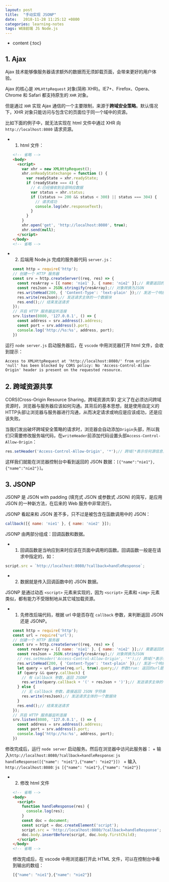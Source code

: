 ```yaml
---
layout: post
title:  "手动实现 JSONP"
date:   2018-11-28 11:25:12 +0800
categories: learning-notes
tags: WEB前端 JS Node.js
---
```

* content
{:toc}

## 1. Ajax

Ajax 技术能够像服务器请求额外的数据而无须卸载页面，会带来更好的用户体验。<br>

Ajax 的核心是 `XMLHttpRequest` 对象(简称 XHR)。IE7+、Firefox、Opera、Chrome 和 Safari 都支持原生的 `XHR` 对象。<br>

但是通过 `XHR` 实现 Ajax 通信的一个主要限制，来源于**跨域安全策略**。默认情况下，XHR 对象只能访问与包含它的页面位于同一个域中的资源。<br>

比如下面的例子中，就无法实现在 html 文件中通过 XHR 向 `http://localhost:8080` 请求资源。

+ 1) html 文件：
  ```html
  <!-- 省略 -->
  <body>
    <script>
      var xhr = new XMLHttpRequest();
      xhr.onReadyStatechange = function () {
        var readyState = xhr.readyState;
        if (readyState === 4) {
          // 4:已经接收到全部响应数据
          var status = xhr.status;
          if ((status >= 200 && status < 300) || status === 304) {
            // 请求成功
            console.log(xhr.responseText);
          }
        }
      }
      xhr.open('get', 'http://localhost:8080', true);
      xhr.send(null);
    </script>
  </body>
  <!-- 省略 -->
  ```
+ 2) 后端用 Node.js 完成的服务器代码 `server.js`：
  ```js
  const http = require('http');
  // 创建一个 HTTP 服务器
  const srv = http.createServer((req, res) => {
    const resArray = [{ name: 'nie1' }, { name: 'nie2' }];// 需要返回的数据
    const resJson = JSON.stringify(resArray);// 对象转换为JSON
    res.writeHead(200, { 'Content-Type': 'text-plain' });// 发送一个响应头给请求。
    res.write(resJson);// 发送请求主体的一个数据块
    res.end();// 结束发送请求
  });
  // 开启 HTTP 服务器监听连接
  srv.listen(8080, '127.0.0.1', () => {
    const address = srv.address().address;
    const port = srv.address().port;
    console.log('http://%s:%s', address, port);
  })
  ```

运行 `node server.js` 启动服务器后，在 `vscode` 中用浏览器打开 html 文件，会收到提示：
```
Access to XMLHttpRequest at 'http://localhost:8080/' from origin 'null' has been blocked by CORS policy: No 'Access-Control-Allow-Origin' header is present on the requested resource.
```

## 2. 跨域资源共享

CORS(Cross-Origin Resource Sharing，跨域资源共享) 定义了在必须访问跨域资源时，浏览器与服务器应该如何沟通。其背后的基本思想，就是使用自定义的HTTP头部让浏览器与服务器进行沟通，从而决定请求或响应是应该成功，还是应该失败。<br>

当我们发出破坏跨域安全策略的请求时，浏览器会自动添加`Origin`头部，所以我们只需要修改服务端代码，在`writeHeader`前添加代码设置头部`Access-Control-Allow-Origin`：
```js
res.setHeader('Access-Control-Allow-Origin', '*');// 跨域(*表示任何源信息，即表示此资源为公共资源)
```
这样我们就能在浏览器控制台中看到返回的 JSON 数据：`[{"name":"nie1"},{"name":"nie2"}]`。

## 3. JSONP

JSONP 是 JSON with padding (填充式 JSON 或参数式 JSON) 的简写，是应用 JSON 的一种新方法，在后来的 Web 服务中非常流行。<br>

JSONP 看起来和 JSON 差不多，只不过是被包含在函数调用中的 JSON：
```js
callback([{ name: 'nie1' }, { name: 'nie2' }]);
```
JSONP 由两部分组成：回调函数和数据。
+ 1) 回调函数是当响应到来时应该在页面中调用的函数。回调函数一般是在请求中指定的，如：
```js
script.src = `http://localhost:8080/?callback=handleResponse`;
```
+ 2) 数据就是传入回调函数中的 JSON 数据。

JSONP 是通过动态 `<script>` 元素来实现的，因为 `<script>` 元素和 `<img>` 元素类似，都有能力不受限制地从其它域加载资源。<br>

+ 1) 先修改后端代码，根据 url 中是否存在 `callback` 参数，来判断返回 JSON 还是 JSONP。
  ```js
  const http = require('http');
  const url = require('url');
  // 创建一个 HTTP 服务器
  const srv = http.createServer((req, res) => {
    const resArray = [{ name: 'nie1' }, { name: 'nie2' }];// 需要返回的数据
    const resJson = JSON.stringify(resArray);// 对象转换为JSON
    // res.setHeader('Access-Control-Allow-Origin', '*');// 跨域(*表示任何源信息，即表示此资源为公共资源)
    res.writeHead(200, { 'Content-Type': 'text-plain' });// 发送一个响应头给请求。
    let query = url.parse(req.url, true).query;// 参数true: 返回的url是对象。
    if (query && query.callback) {
      // 有 callback 参数，返回 JSONP
      res.write(query.callback + '(' + resJson + ')');// 发送请求主体的一个数据块
    } else {
      // 无 callback 参数，直接返回 JSON 字符串
      res.write(resJson);// 发送请求主体的一个数据块
    }
    res.end();// 结束发送请求
  });
  // 开启 HTTP 服务器监听连接
  srv.listen(8080, '127.0.0.1', () => {
    const address = srv.address().address;
    const port = srv.address().port;
    console.log('http://%s:%s', address, port);
  })
  ```
 修改完成后，运行 `node server` 启动服务。然后在浏览器中访问此服务器：
    + 输入`http://localhost:8080/?callback=handleResponse`:
    ```js
    handleResponse([{"name": "nie1"},{"name": "nie2"}])
    ```
    + 输入`http://localhost:8080`:
    ```js
    [{"name": "nie1"},{"name": "nie2"}]
    ```
+ 2) 修改 html 文件
  ```html
  <!-- 省略 -->
  <body>
    <script>
      function handleResponse(res) {
        console.log(res);
      }
      const doc = document;
      const script = doc.createElement('script');
      script.src = 'http://localhost:8080/?callback=handleResponse';
      doc.body.insertBefore(script, doc.body.firstChild);
    </script>
  </body>
  <!-- 省略 -->
  ```
  修改完成后，在 vscode 中用浏览器打开此 HTML 文件，可以在控制台中看到输出的数组：
  ```js
  [{"name": "nie1"},{"name": "nie2"}]
  ```